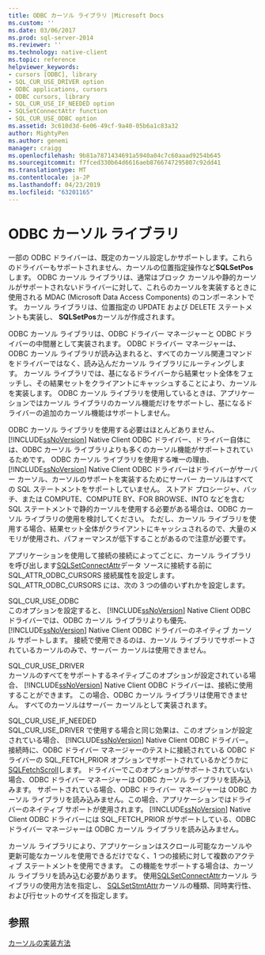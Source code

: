 ```yaml
---
title: ODBC カーソル ライブラリ |Microsoft Docs
ms.custom: ''
ms.date: 03/06/2017
ms.prod: sql-server-2014
ms.reviewer: ''
ms.technology: native-client
ms.topic: reference
helpviewer_keywords:
- cursors [ODBC], library
- SQL_CUR_USE_DRIVER option
- ODBC applications, cursors
- ODBC cursors, library
- SQL_CUR_USE_IF_NEEDED option
- SQLSetConnectAttr function
- SQL_CUR_USE_ODBC option
ms.assetid: 3c610d3d-6e06-49cf-9a40-05b6a1c83a32
author: MightyPen
ms.author: genemi
manager: craigg
ms.openlocfilehash: 9b81a7871434691a5940a04c7c60aaad9254b645
ms.sourcegitcommit: f7fced330b64d6616aeb8766747295807c92dd41
ms.translationtype: MT
ms.contentlocale: ja-JP
ms.lasthandoff: 04/23/2019
ms.locfileid: "63201165"
---
```

# <a name="odbc-cursor-library"></a>ODBC カーソル ライブラリ
  一部の ODBC ドライバーは、既定のカーソル設定しかサポートします。これらのドライバーもサポートされません、カーソルの位置指定操作など**SQLSetPos**します。 ODBC カーソル ライブラリは、通常はブロック カーソルや静的カーソルがサポートされないドライバーに対して、これらのカーソルを実装するときに使用される MDAC (Microsoft Data Access Components) のコンポーネントです。 カーソル ライブラリは、位置指定の UPDATE および DELETE ステートメントも実装し、 **SQLSetPos**カーソルが作成されます。  
  
 ODBC カーソル ライブラリは、ODBC ドライバー マネージャーと ODBC ドライバーの中間層として実装されます。 ODBC ドライバー マネージャーは、ODBC カーソル ライブラリが読み込まれると、すべてのカーソル関連コマンドをドライバーではなく、読み込んだカーソル ライブラリにルーティングします。 カーソル ライブラリでは、基になるドライバーから結果セット全体をフェッチし、その結果セットをクライアントにキャッシュすることにより、カーソルを実装します。 ODBC カーソル ライブラリを使用しているときは、アプリケーションではカーソル ライブラリのカーソル機能だけをサポートし、基になるドライバーの追加のカーソル機能はサポートしません。  
  
 ODBC カーソル ライブラリを使用する必要はほとんどありません、 [!INCLUDE[ssNoVersion](../../../includes/ssnoversion-md.md)] Native Client ODBC ドライバー、ドライバー自体には、ODBC カーソル ライブラリよりも多くのカーソル機能がサポートされているためです。 ODBC カーソル ライブラリを使用する唯一の理由、 [!INCLUDE[ssNoVersion](../../../includes/ssnoversion-md.md)] Native Client ODBC ドライバーはドライバーがサーバー カーソル、カーソルのサポートを実装するためにサーバー カーソルはすべての SQL ステートメントをサポートしていません。 ストアド プロシージャ、バッチ、または COMPUTE、COMPUTE BY、FOR BROWSE、INTO などを含む SQL ステートメントで静的カーソルを使用する必要がある場合は、ODBC カーソル ライブラリの使用を検討してください。 ただし、カーソル ライブラリを使用する場合、結果セット全体がクライアントにキャッシュされるので、大量のメモリが使用され、パフォーマンスが低下することがあるので注意が必要です。  
  
 アプリケーションを使用して接続の接続によってごとに、カーソル ライブラリを呼び出します[SQLSetConnectAttr](../../native-client-odbc-api/sqlsetconnectattr.md)データ ソースに接続する前に SQL_ATTR_ODBC_CURSORS 接続属性を設定します。 SQL_ATTR_ODBC_CURSORS には、次の 3 つの値のいずれかを設定します。  
  
 SQL_CUR_USE_ODBC  
 このオプションを設定すると、 [!INCLUDE[ssNoVersion](../../../includes/ssnoversion-md.md)] Native Client ODBC ドライバーでは、ODBC カーソル ライブラリよりも優先、 [!INCLUDE[ssNoVersion](../../../includes/ssnoversion-md.md)] Native Client ODBC ドライバーのネイティブ カーソル サポートします。 接続で使用できるのは、カーソル ライブラリでサポートされているカーソルのみで、サーバー カーソルは使用できません。  
  
 SQL_CUR_USE_DRIVER   
 カーソルのすべてをサポートするネイティブこのオプションが設定されている場合、 [!INCLUDE[ssNoVersion](../../../includes/ssnoversion-md.md)] Native Client ODBC ドライバーは、接続に使用することができます。 この場合、ODBC カーソル ライブラリは使用できません。 すべてのカーソルはサーバー カーソルとして実装されます。  
  
 SQL_CUR_USE_IF_NEEDED   
 SQL_CUR_USE_DRIVER で使用する場合と同じ効果は、このオプションが設定されている場合、 [!INCLUDE[ssNoVersion](../../../includes/ssnoversion-md.md)] Native Client ODBC ドライバー。 接続時に、ODBC ドライバー マネージャーのテストに接続されている ODBC ドライバーの SQL_FETCH_PRIOR オプションでサポートされているかどうかに[SQLFetchScroll](../../native-client-odbc-api/sqlfetchscroll.md)します。 ドライバーでこのオプションがサポートされていない場合、ODBC ドライバー マネージャーは ODBC カーソル ライブラリを読み込みます。 サポートされている場合、ODBC ドライバー マネージャーは ODBC カーソル ライブラリを読み込みません。この場合、アプリケーションではドライバーのネイティブ サポートが使用されます。 [!INCLUDE[ssNoVersion](../../../includes/ssnoversion-md.md)] Native Client ODBC ドライバーには SQL_FETCH_PRIOR がサポートしている、ODBC ドライバー マネージャーは ODBC カーソル ライブラリを読み込みません。  
  
 カーソル ライブラリにより、アプリケーションはスクロール可能なカーソルや更新可能なカーソルを使用できるだけでなく、1 つの接続に対して複数のアクティブ ステートメントを使用できます。 この機能をサポートする場合は、カーソル ライブラリを読み込む必要があります。 使用[SQLSetConnectAttr](../../native-client-odbc-api/sqlsetconnectattr.md)カーソル ライブラリの使用方法を指定し、 [SQLSetStmtAttr](../../native-client-odbc-api/sqlsetstmtattr.md)カーソルの種類、同時実行性、および行セットのサイズを指定します。  
  
## <a name="see-also"></a>参照  
 [カーソルの実装方法](how-cursors-are-implemented.md)  
  
  

